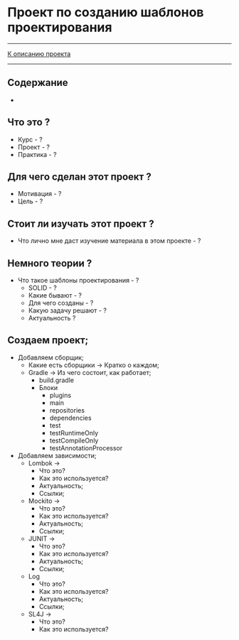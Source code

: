 # Проект по созданию шаблонов проектирования

****
[К описанию проекта](../../../../../../../README.md)
**** 

## Содержание
* []()


## Что это ?
  * Курс - ?
  * Проект - ? 
  * Практика - ? 

## Для чего сделан этот проект ?
  * Мотивация - ?
  * Цель - ?

## Стоит ли изучать этот проект ?
  * Что лично мне даст изучение материала в этом проекте - ?

## Немного теории ?
  * Что такое шаблоны проектирования - ?
    * SOLID - ?
    * Какие бывают - ?
    * Для чего созданы - ?
    * Какую задачу решают - ?
    * Актуальность ?

## Создаем проект;
  * Добавляем сборщик;
    * Какие есть сборщики -> Кратко о каждом;
    * Gradle -> Из чего состоит, как работает;
      * build.gradle
      * Блоки
        * plugins
        * main
        * repositories
        * dependencies
        * test
        * testRuntimeOnly
        * testCompileOnly
        * testAnnotationProcessor
  * Добавляем зависимости;
    * Lombok ->
      * Что это?
      * Как это используется?
      * Актуальность;
      * Ссылки;
    * Mockito ->
      * Что это?
      * Как это используется?
      * Актуальность;
      * Ссылки;
    * JUNIT ->
      * Что это?
      * Как это используется?
      * Актуальность;
      * Ссылки;
    * Log
      * Что это?
      * Как это используется?
      * Актуальность;
      * Ссылки;
    * SL4J ->
      * Что это?
      * Как это используется?